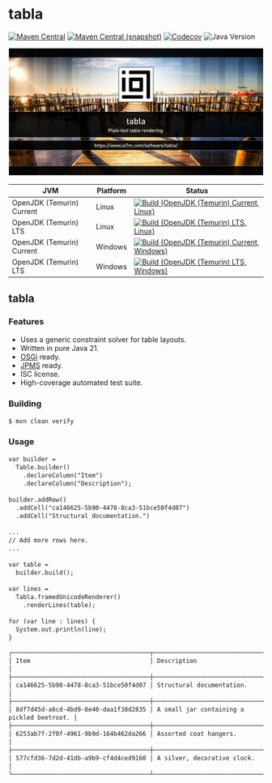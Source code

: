 tabla
===

[![Maven Central](https://img.shields.io/maven-central/v/com.io7m.tabla/com.io7m.tabla.svg?style=flat-square)](http://search.maven.org/#search%7Cga%7C1%7Cg%3A%22com.io7m.tabla%22)
[![Maven Central (snapshot)](https://img.shields.io/nexus/s/com.io7m.tabla/com.io7m.tabla?server=https%3A%2F%2Fs01.oss.sonatype.org&style=flat-square)](https://s01.oss.sonatype.org/content/repositories/snapshots/com/io7m/tabla/)
[![Codecov](https://img.shields.io/codecov/c/github/io7m-com/tabla.svg?style=flat-square)](https://codecov.io/gh/io7m-com/tabla)
![Java Version](https://img.shields.io/badge/21-java?label=java&color=e6c35c)

![com.io7m.tabla](./src/site/resources/tabla.jpg?raw=true)

| JVM | Platform | Status |
|-----|----------|--------|
| OpenJDK (Temurin) Current | Linux | [![Build (OpenJDK (Temurin) Current, Linux)](https://img.shields.io/github/actions/workflow/status/io7m-com/tabla/main.linux.temurin.current.yml)](https://www.github.com/io7m-com/tabla/actions?query=workflow%3Amain.linux.temurin.current)|
| OpenJDK (Temurin) LTS | Linux | [![Build (OpenJDK (Temurin) LTS, Linux)](https://img.shields.io/github/actions/workflow/status/io7m-com/tabla/main.linux.temurin.lts.yml)](https://www.github.com/io7m-com/tabla/actions?query=workflow%3Amain.linux.temurin.lts)|
| OpenJDK (Temurin) Current | Windows | [![Build (OpenJDK (Temurin) Current, Windows)](https://img.shields.io/github/actions/workflow/status/io7m-com/tabla/main.windows.temurin.current.yml)](https://www.github.com/io7m-com/tabla/actions?query=workflow%3Amain.windows.temurin.current)|
| OpenJDK (Temurin) LTS | Windows | [![Build (OpenJDK (Temurin) LTS, Windows)](https://img.shields.io/github/actions/workflow/status/io7m-com/tabla/main.windows.temurin.lts.yml)](https://www.github.com/io7m-com/tabla/actions?query=workflow%3Amain.windows.temurin.lts)|

## tabla

### Features

  * Uses a generic constraint solver for table layouts.
  * Written in pure Java 21.
  * [OSGi](https://www.osgi.org/) ready.
  * [JPMS](https://en.wikipedia.org/wiki/Java_Platform_Module_System) ready.
  * ISC license.
  * High-coverage automated test suite.

### Building

```
$ mvn clean verify
```

### Usage

```
var builder =
  Table.builder()
    .declareColumn("Item")
    .declareColumn("Description");

builder.addRow()
  .addCell("ca146625-5b90-4478-8ca3-51bce50f4d07")
  .addCell("Structural documentation.")

...
// Add more rows here.
...

var table =
  builder.build();

var lines =
  Tabla.framedUnicodeRenderer()
    .renderLines(table);

for (var line : lines) {
  System.out.println(line);
}
```

```
┌──────────────────────────────────────┬────────────────────────────────────────────┐
│ Item                                 │ Description                                │
├──────────────────────────────────────┼────────────────────────────────────────────┤
│ ca146625-5b90-4478-8ca3-51bce50f4d07 │ Structural documentation.                  │
├──────────────────────────────────────┼────────────────────────────────────────────┤
│ 8df7d45d-a6cd-4bd9-8e40-daa1f38d2835 │ A small jar containing a pickled beetroot. │
├──────────────────────────────────────┼────────────────────────────────────────────┤
│ 6253ab7f-2f0f-4961-9b9d-164b462da266 │ Assorted coat hangers.                     │
├──────────────────────────────────────┼────────────────────────────────────────────┤
│ 577cfd36-7d2d-41db-a9b9-cf4d4ced9160 │ A silver, decorative clock.                │
└──────────────────────────────────────┴────────────────────────────────────────────┘
```


